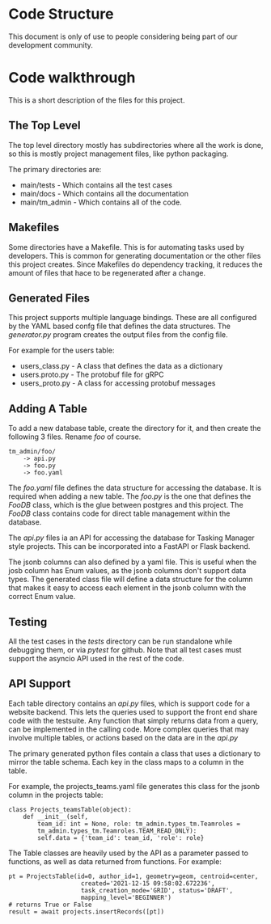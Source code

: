# Code Structure

This document is only of use to people considering being part of our
development community.

# Code walkthrough

This is a short description of the files for this project.

## The Top Level

The top level directory mostly has subdirectories where all the work
is done, so this is mostly project management files, like python
packaging.

The primary directories are:

* main/tests - Which contains all the test cases
* main/docs - Which contains all the documentation
* main/tm_admin - Which contains all of the code.

## Makefiles

Some directories have a Makefile. This is for automating tasks used by
developers. This is common for generating documentation or the other
files this project creates. Since Makefiles do dependency tracking, it
reduces the amount of files that hace to be regenerated after a
change.

## Generated Files

This project supports multiple language bindings. These are all
configured by the YAML based confg file that defines the data
structures. The *generator.py* program creates the output files from
the config file.

For example for the users table:

* users_class.py - A class that defines the data as a dictionary
* users.proto.py - The protobuf file for gRPC
* users_proto.py - A class for accessing protobuf messages

## Adding A Table

To add a new database table, create the directory for it, and then
create the following 3 files. Rename *foo* of course.

	tm_admin/foo/
		-> api.py
		-> foo.py
		-> foo.yaml

The *foo.yaml* file defines the data structure for accessing the
database. It is required when adding a new table. The *foo.py* is the
one that defines the *FooDB* class, which is the glue between postgres
and this project. The *FooDB* class contains code for direct table
management within the database.

The *api.py* files ia an API for accessing the database for Tasking
Manager style projects. This can be incorporated into a FastAPI or
Flask backend.

The jsonb columns can also defined by a yaml file. This is useful when
the josb column has Enum values, as the jsonb columns don't support
data types. The generated class file will define a data structure for
the column that makes it easy to access each element in the jsonb
column with the correct Enum value.

## Testing

All the test cases in the *tests* directory can be run standalone
while debugging them, or via *pytest* for github. Note that all test
cases must support the asyncio API used in the rest of the code.

## API Support

Each table directory contains an *api.py* files, which is support code
for a website backend. This lets the queries used to support the front
end share code with the testsuite. Any function that simply returns
data from a query, can be implemented in the calling code. More
complex queries that may involve multiple tables, or actions based on
the data are in the *api.py*

The primary generated python files contain a class that uses a
dictionary to mirror the table schema. Each key in the class maps to a
column in the table.

For example, the projects_teams.yaml file generates this class for the
jsonb column in the projects table:

	class Projects_teamsTable(object):
		def __init__(self,
            team_id: int = None, role: tm_admin.types_tm.Teamroles =
			tm_admin.types_tm.Teamroles.TEAM_READ_ONLY):
            self.data = {'team_id': team_id, 'role': role}

The Table classes are heavily used by the API as a parameter passed to
functions, as well as data returned from functions. For example:

    pt = ProjectsTable(id=0, author_id=1, geometry=geom, centroid=center,
                        created='2021-12-15 09:58:02.672236',
                        task_creation_mode='GRID', status='DRAFT',
                        mapping_level='BEGINNER')
    # returns True or False
    result = await projects.insertRecords([pt])

